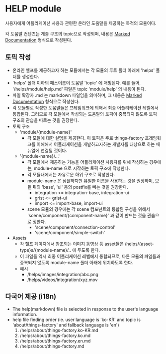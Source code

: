 # HELP module

사용자에게 어플리케이션 사용과 관련한 온라인 도움말을 제공하는 목적의 모듈이다.

각 도움말 컨텐츠는 계층 구조의 topic으로 작성되며, 내용은 [Marked Documentation](https://marked.js.org/) 형식으로 작성된다.

## 토픽 작성

- 온라인 헬프를 제공하고자 하는 모듈에서는 각 모듈의 루트 폴더 아래에 'helps' 폴더를 생성한다.
- 'helps' 폴더 이하의 패스이름이 도움말 'topic' 에 매핑된다. 예를 들어, '/helps/module/help.md' 파일은 topic 'module/help' 의 내용이 된다.
- 파일 확장자 .md 는 markdown 파일임을 의미하며, 그 내용은 [Marked Documentation](https://marked.js.org/) 형식으로 작성한다.
- 각 모듈별로 작성한 도움말들은 프레임워크에 의해서 최종 어플리케이션 레벨에서 통합된다. 그러므로 각 모듈에서 작성되는 도움말의 토픽이 중복되지 않도록 토픽 구조의 관습을 따르는 것을 권장한다.
- 토픽 구조
  - 'module/{module-name}'
    - 각 모듈에 대한 설명을 제공한다. 이 토픽은 주로 things-factory 프레임워크를 이해해서 어플리케이션을 개발하고자하는 개발자를 대상으로 하는 매뉴얼에 연결될 것이다.
  - '{module-name}/...'
    - 각 모듈에서 제공하는 기능을 어플리케이션 사용자를 위해 작성하는 경우에는, module-name 으로 시작하는 토픽 구조에 작성한다.
    - 각 모듈내에서는 자유로운 하위 구조로 작성한다.
    - module-name 은 심플하지만 유일한 이름을 사용하는 것을 권장하며, 모듈 뒤의 'base', 'ui' 등의 postfix를 빼는 것을 권장한다.
      - integration <= integration-base, integration-ui
      - grist <= grist-ui
      - import <= import-base, import-ui
    - scene 모듈의 경우에는 각 scene 컴포넌트의 통합된 구성을 위해서 'scene/component/{component-name}' 과 같이 만드는 것을 관습으로 정한다.
      - 'scene/component/connection-control'
      - 'scene/component/simple-switch'
- Assets
  - 각 헬프 페이지에서 참조되는 이미지 동영상 등 asset들은 /helps/{asset-type}s/{module-name}/.. 에 두도록 한다.
  - 이 파일들 역시 최종 어플리케이션 레벨에서 통합되므로, 다른 모듈의 파일들과 중복되지 않도록 module-name 폴더 아래에 위치하도록 한다.
  - 예시
    - /helps/images/integration/abc.png
    - /helps/videos/integration/xyz.mov

## 다국어 제공 (i18n)

- The help(markdown) file is selected in response to the user's language information.
- help file finding order (ie. user language is 'ko-KR' and topic is 'about/things-factory' and fallback language is 'en')
  1. /helps/about/things-factory.ko-KR.md
  2. /helps/about/things-factory.ko.md
  3. /helps/about/things-factory.en.md
  4. /helps/about/things-factory.md
